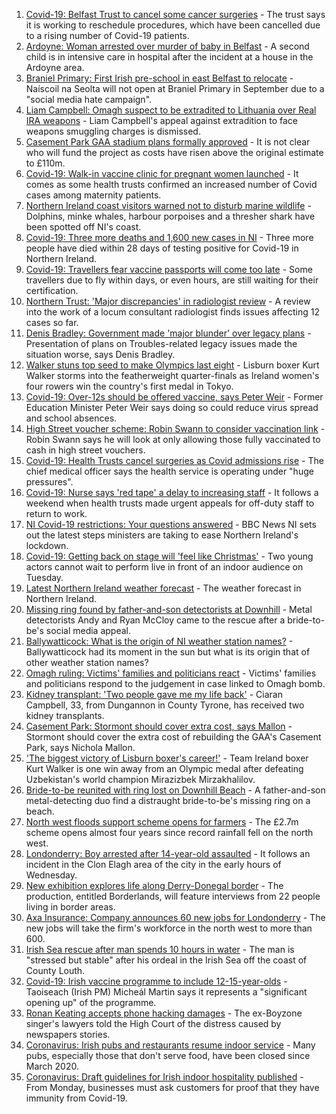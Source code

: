 1. [Covid-19: Belfast Trust to cancel some cancer surgeries](https://www.bbc.co.uk/news/uk-northern-ireland-58004195) - The trust says it is working to reschedule procedures, which have been cancelled due to a rising number of Covid-19 patients.
2. [Ardoyne: Woman arrested over murder of baby in Belfast](https://www.bbc.co.uk/news/uk-northern-ireland-57992425) - A second child is in intensive care in hospital after the incident at a house in the Ardoyne area.
3. [Braniel Primary: First Irish pre-school in east Belfast to relocate](https://www.bbc.co.uk/news/uk-northern-ireland-foyle-west-58003239) - Naíscoil na Seolta will not open at Braniel Primary in September due to a "social media hate campaign".
4. [Liam Campbell: Omagh suspect to be extradited to Lithuania over Real IRA weapons](https://www.bbc.co.uk/news/world-europe-58000853) - Liam Campbell's appeal against extradition to face weapons smuggling charges is dismissed.
5. [Casement Park GAA stadium plans formally approved](https://www.bbc.co.uk/news/uk-northern-ireland-57995132) - It is not clear who will fund the project as costs have risen above the original estimate to £110m.
6. [Covid-19: Walk-in vaccine clinic for pregnant women launched](https://www.bbc.co.uk/news/uk-northern-ireland-58004193) - It comes as some health trusts confirmed an increased number of Covid cases among maternity patients.
7. [Northern Ireland coast visitors warned not to disturb marine wildlife](https://www.bbc.co.uk/news/uk-northern-ireland-58005425) - Dolphins, minke whales, harbour porpoises and a thresher shark have been spotted off NI's coast.
8. [Covid-19: Three more deaths and 1,600 new cases in NI](https://www.bbc.co.uk/news/uk-northern-ireland-58001613) - Three more people have died within 28 days of testing positive for Covid-19 in Northern Ireland.
9. [Covid-19: Travellers fear vaccine passports will come too late](https://www.bbc.co.uk/news/uk-northern-ireland-57998569) - Some travellers due to fly within days, or even hours, are still waiting for their certification.
10. [Northern Trust: 'Major discrepancies' in radiologist review](https://www.bbc.co.uk/news/uk-northern-ireland-57991397) - A review into the work of a locum consultant radiologist finds issues affecting 12 cases so far.
11. [Denis Bradley: Government made 'major blunder' over legacy plans](https://www.bbc.co.uk/news/uk-northern-ireland-57995123) - Presentation of plans on Troubles-related legacy issues made the situation worse, says Denis Bradley.
12. [Walker stuns top seed to make Olympics last eight](https://www.bbc.co.uk/sport/olympics/57994312) - Lisburn boxer Kurt Walker storms into the featherweight quarter-finals as Ireland women's four rowers win the country's first medal in Tokyo.
13. [Covid-19: Over-12s should be offered vaccine, says Peter Weir](https://www.bbc.co.uk/news/uk-northern-ireland-57992080) - Former Education Minister Peter Weir says doing so could reduce virus spread and school absences.
14. [High Street voucher scheme: Robin Swann to consider vaccination link](https://www.bbc.co.uk/news/uk-northern-ireland-57981148) - Robin Swann says he will look at only allowing those fully vaccinated to cash in high street vouchers.
15. [Covid-19: Health Trusts cancel surgeries as Covid admissions rise](https://www.bbc.co.uk/news/uk-northern-ireland-57991391) - The chief medical officer says the health service is operating under "huge pressures".
16. [Covid-19: Nurse says 'red tape' a delay to increasing staff](https://www.bbc.co.uk/news/uk-northern-ireland-57972101) - It follows a weekend when health trusts made urgent appeals for off-duty staff to return to work.
17. [NI Covid-19 restrictions: Your questions answered](https://www.bbc.co.uk/news/uk-northern-ireland-54117810) - BBC News NI sets out the latest steps ministers are taking to ease Northern Ireland's lockdown.
18. [Covid-19: Getting back on stage will 'feel like Christmas'](https://www.bbc.co.uk/news/uk-northern-ireland-57983830) - Two young actors cannot wait to perform live in front of an indoor audience on Tuesday.
19. [Latest Northern Ireland weather forecast](https://www.bbc.co.uk/news/uk-northern-ireland-26018439) - The weather forecast in Northern Ireland.
20. [Missing ring found by father-and-son detectorists at Downhill](https://www.bbc.co.uk/news/uk-northern-ireland-57975051) - Metal detectorists Andy and Ryan McCloy came to the rescue after a bride-to-be's social media appeal.
21. [Ballywatticock: What is the origin of NI weather station names?](https://www.bbc.co.uk/news/uk-northern-ireland-57914914) - Ballywatticock had its moment in the sun but what is its origin that of other weather station names?
22. [Omagh ruling: Victims' families and politicians react](https://www.bbc.co.uk/news/uk-northern-ireland-57940348) - Victims' families and politicians respond to the judgement in case linked to Omagh bomb.
23. [Kidney transplant: 'Two people gave me my life back'](https://www.bbc.co.uk/news/uk-northern-ireland-57916546) - Ciaran Campbell, 33, from Dungannon in County Tyrone, has received two kidney transplants.
24. [Casement Park: Stormont should cover extra cost, says Mallon](https://www.bbc.co.uk/news/uk-northern-ireland-57999752) - Stormont should cover the extra cost of rebuilding the GAA's Casement Park, says Nichola Mallon.
25. ['The biggest victory of Lisburn boxer's career!'](https://www.bbc.co.uk/sport/av/olympics/57993993) - Team Ireland boxer Kurt Walker is one win away from an Olympic medal after defeating Uzbekistan's world champion Mirazizbek Mirzakhalilov.
26. [Bride-to-be reunited with ring lost on Downhill Beach](https://www.bbc.co.uk/news/uk-northern-ireland-57986308) - A father-and-son metal-detecting duo find a distraught bride-to-be's missing ring on a beach.
27. [North west floods support scheme opens for farmers](https://www.bbc.co.uk/news/uk-northern-ireland-foyle-west-57994970) - The £2.7m scheme opens almost four years since record rainfall fell on the north west.
28. [Londonderry: Boy arrested after 14-year-old assaulted](https://www.bbc.co.uk/news/uk-northern-ireland-foyle-west-57994966) - It follows an incident in the Clon Elagh area of the city in the early hours of Wednesday.
29. [New exhibition explores life along Derry-Donegal border](https://www.bbc.co.uk/news/uk-northern-ireland-foyle-west-57885075) - The production, entitled Borderlands, will feature interviews from 22 people living in border areas.
30. [Axa Insurance: Company announces 60 new jobs for Londonderry](https://www.bbc.co.uk/news/uk-northern-ireland-foyle-west-57932797) - The new jobs will take the firm's workforce in the north west to more than 600.
31. [Irish Sea rescue after man spends 10 hours in water](https://www.bbc.co.uk/news/world-europe-57984521) - The man is "stressed but stable" after his ordeal in the Irish Sea off the coast of County Louth.
32. [Covid-19: Irish vaccine programme to include 12-15-year-olds](https://www.bbc.co.uk/news/world-europe-57984314) - Taoiseach (Irish PM) Micheál Martin says it represents a "significant opening up" of the programme.
33. [Ronan Keating accepts phone hacking damages](https://www.bbc.co.uk/news/entertainment-arts-57967494) - The ex-Boyzone singer's lawyers told the High Court of the distress caused by newspapers stories.
34. [Coronavirus: Irish pubs and restaurants resume indoor service](https://www.bbc.co.uk/news/world-europe-57965158) - Many pubs, especially those that don't serve food, have been closed since March 2020.
35. [Coronavirus: Draft guidelines for Irish indoor hospitality published](https://www.bbc.co.uk/news/world-europe-57949844) - From Monday, businesses must ask customers for proof that they have immunity from Covid-19.
